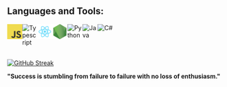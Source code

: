 ## Languages and Tools:

<img align="left" alt="JavaScript" width="35px" src="https://raw.githubusercontent.com/github/explore/80688e429a7d4ef2fca1e82350fe8e3517d3494d/topics/javascript/javascript.png"/>
<img align="left" alt="Typescript" width="35px" src="https://github.com/remojansen/logo.ts/blob/master/ts.png?raw=true"/>
<img align="left" alt="React" width="35px" src="https://raw.githubusercontent.com/github/explore/80688e429a7d4ef2fca1e82350fe8e3517d3494d/topics/react/react.png" />
<img align="left" alt="Node.js" width="35px" src="https://raw.githubusercontent.com/github/explore/80688e429a7d4ef2fca1e82350fe8e3517d3494d/topics/nodejs/nodejs.png" />
<img align="left" alt="Python" width="35px" src="https://upload.wikimedia.org/wikipedia/commons/thumb/c/c3/Python-logo-notext.svg/768px-Python-logo-notext.svg.png" />
<img align="left" alt="Java" width="35px" src="https://logospng.org/download/java/logo-java-512.png" />
<img align="left" alt="C#" width="45px" src="https://upload.wikimedia.org/wikipedia/commons/4/4f/Csharp_Logo.png" />

<br />
<br />
<br />
<br />

[![GitHub Streak](https://streak-stats.demolab.com?user=caiquejjx&theme=dark)](https://git.io/streak-stats)

**"Success is stumbling from failure to failure with no loss of enthusiasm."**
